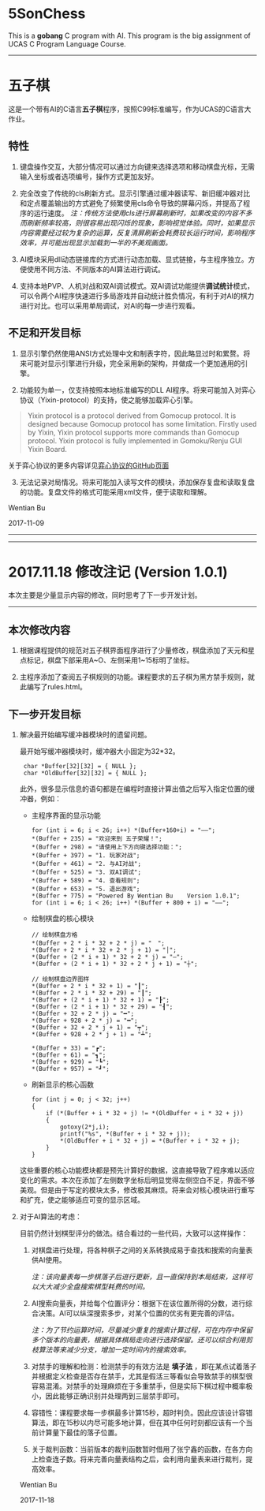 # 5SonChess
This is a **gobang** C program with AI. This program is the big assignment of UCAS C Program Language Course.

----------------------------------------------------------------

# 五子棋
这是一个带有AI的C语言**五子棋**程序，按照C99标准编写，作为UCAS的C语言大作业。

## 特性
1. 键盘操作交互，大部分情况可以通过方向键来选择选项和移动棋盘光标，无需输入坐标或者选项编号，操作方式更加友好。

2. 完全改变了传统的cls刷新方式。显示引擎通过缓冲器读写、新旧缓冲器对比和定点覆盖输出的方式避免了频繁使用cls命令导致的屏幕闪烁，并提高了程序的运行速度。
*注：传统方法使用cls进行屏幕刷新时，如果改变的内容不多而刷新频率较高，则很容易出现闪烁的现象，影响视觉体验。同时，如果显示内容需要经过较为复杂的运算，反复清屏刷新会耗费较长运行时间，影响程序效率，并可能出现显示加载到一半的不美观画面。*

3. AI模块采用dll动态链接库的方式进行动态加载、显式链接，与主程序独立。方便使用不同方法、不同版本的AI算法进行调试。

4. 支持本地PVP、人机对战和双AI调试模式。双AI调试功能提供**调试统计**模式，可以令两个AI程序快速进行多局游戏并自动统计胜负情况，有利于对AI的棋力进行对比。也可以采用单局调试，对AI的每一步进行观看。

## 不足和开发目标
1. 显示引擎仍然使用ANSI方式处理中文和制表字符，因此略显过时和累赘。将来可能对显示引擎进行升级，完全采用新的架构，并做成一个更加通用的引擎。

2. 功能较为单一，仅支持按照本地标准编写的DLL AI程序。将来可能加入对弈心协议（Yixin-protocol）的支持，使之能够加载弈心引擎。
>Yixin protocol is a protocol derived from Gomocup protocol. It is designed because Gomocup protocol has some limitation. Firstly used by Yixin, Yixin protocol supports more commands than Gomocup protocol. Yixin protocol is fully implemented in Gomoku/Renju GUI Yixin Board.

关于弈心协议的更多内容详见[弈心协议的GitHub页面](https://github.com/accreator/Yixin-protocol)

3. 无法记录对局情况。将来可能加入读写文件的模块，添加保存复盘和读取复盘的功能。复盘文件的格式可能采用xml文件，便于读取和理解。

Wentian Bu

2017-11-09

-------------------------------------------------------
-------------------------------------------------------
# 2017.11.18 修改注记 (Version 1.0.1)

本次主要是少量显示内容的修改，同时思考了下一步开发计划。

--------------------------------------

## 本次修改内容

1. 根据课程提供的规范对五子棋界面程序进行了少量修改，棋盘添加了天元和星点标记，棋盘下部采用A~O、左侧采用1~15标明了坐标。

2. 主程序添加了查阅五子棋规则的功能。课程要求的五子棋为黑方禁手规则，就此编写了rules.html。

## 下一步开发目标

1. 解决最开始编写缓冲器模块时的遗留问题。

    最开始写缓冲器模块时，缓冲器大小固定为32*32。

        
        char *Buffer[32][32] = { NULL };
        char *OldBuffer[32][32] = { NULL };

    此外，很多显示信息的语句都是在编程时直接计算出值之后写入指定位置的缓冲器，例如：

    - 主程序界面的显示功能
    
        ```
        for (int i = 6; i < 26; i++) *(Buffer+160+i) = "——";
	    *(Buffer + 235) = "欢迎来到 五子荣耀！";
	    *(Buffer + 298) = "请使用上下方向键选择功能：";
	    *(Buffer + 397) = "1. 玩家对战";
	    *(Buffer + 461) = "2. 与AI对战";
	    *(Buffer + 525) = "3. 双AI调试";
	    *(Buffer + 589) = "4. 查看规则";
	    *(Buffer + 653) = "5. 退出游戏";
	    *(Buffer + 775) = "Powered By Wentian Bu    Version 1.0.1";
	    for (int i = 6; i < 26; i++) *(Buffer + 800 + i) = "——";
        ```

    - 绘制棋盘的核心模块

        ```
        // 绘制棋盘方格
		*(Buffer + 2 * i * 32 + 2 * j) = "　";
		*(Buffer + 2 * i * 32 + 2 * j + 1) = "│";
		*(Buffer + (2 * i + 1) * 32 + 2 * j) = "—";
		*(Buffer + (2 * i + 1) * 32 + 2 * j + 1) = "┼";

		// 绘制棋盘边界图样
		*(Buffer + 2 * i * 32 + 1) = "┃";
		*(Buffer + 2 * i * 32 + 29) = "┃";
		*(Buffer + (2 * i + 1) * 32 + 1) = "┠";
		*(Buffer + (2 * i + 1) * 32 + 29) = "┨";
		*(Buffer + 32 + 2 * j) = "━";
		*(Buffer + 928 + 2 * j) = "━";
		*(Buffer + 32 + 2 * j + 1) = "┯";
		*(Buffer + 928 + 2 * j + 1) = "┷";
        ```

        ```
        *(Buffer + 33) = "┏";
	    *(Buffer + 61) = "┓";
	    *(Buffer + 929) = "┗";
	    *(Buffer + 957) = "┛";
        ```
    - 刷新显示的核心函数

        ```
        for (int j = 0; j < 32; j++)
		{
			if (*(Buffer + i * 32 + j) != *(OldBuffer + i * 32 + j))
			{
				gotoxy(2*j,i);
				printf("%s", *(Buffer + i * 32 + j));
				*(OldBuffer + i * 32 + j) = *(Buffer + i * 32 + j);
			}
		}
        ```

    这些重要的核心功能模块都是预先计算好的数据，这直接导致了程序难以适应变化的需求。本次在添加了左侧数字坐标后明显觉得左侧空白不足，界面不够美观。但是由于写定的模块太多，修改极其麻烦。将来会对核心模块进行重写和扩充，使之能够适应可变的显示区域。

2. 对于AI算法的考虑：
    
    目前仍然计划棋型评分的做法。结合看过的一些代码，大致可以这样操作：

    1. 对棋盘进行处理，将各种棋子之间的关系转换成易于查找和搜索的向量表供AI使用。

        *注：该向量表每一步棋落子后进行更新，且一直保持到本局结束，这样可以大大减少全盘搜索棋型耗费的时间。*

    2. AI搜索向量表，并给每个位置评分：根据下在该位置所得的分数，进行综合决策。AI可以纵深搜索多步，对某个位置的优劣有更完善的评估。

        *注：为了节约运算时间，尽量减少重复的搜索计算过程，可在内存中保留多个版本的向量表，根据具体棋局走向进行选择保留。还可以综合利用剪枝算法等来减少分支，增加一定时间内的搜索效率。*

    3. 对禁手的理解和检测：检测禁手的有效方法是 **填子法** ，即在某点试着落子并根据定义检查是否存在禁手，尤其是假活三等看似会导致禁手的棋型很容易混淆。对禁手的处理麻烦在于多重禁手，但是实际下棋过程中概率极小，因此能够正确识别并处理两到三层禁手即可。

    4. 容错性：课程要求每一步棋最多计算15秒，超时判负。因此应该设计容错算法，即在15秒以内尽可能多地计算，但在其中任何时刻都应该有一个当前计算量下最佳的落子位置。

    5. 关于裁判函数：当前版本的裁判函数暂时借用了张宁鑫的函数，在各方向上检查连子数。将来完善向量表结构之后，会利用向量表来进行裁判，提高效率。


    Wentian Bu

    2017-11-18